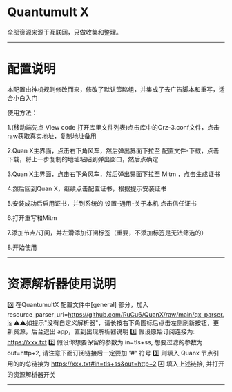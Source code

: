 # Quantumult X
全部资源来源于互联网，只做收集和整理。

------------------------------

# 配置说明

本配置由神机规则修改而来，修改了默认策略组，并集成了去广告脚本和重写，适合小白入门

使用方法：

1.(移动端先点 View code 打开库里文件列表)点击库中的Orz-3.conf文件，点击raw获取真实地址，复制地址备用

2.Quan X主界面，点击右下角风车，然后弹出界面下拉至 配置文件-下载，点击下载，将上一步复制的地址粘贴到弹出窗口，然后点确定

3.Quan X主界面，点击右下角风车，然后弹出界面下拉至 Mitm ，点击生成证书

4.然后回到Quan X，继续点击配置证书，根据提示安装证书

5.安装成功后启用证书，并到系统的 设置-通用-关于本机 点击信任证书

6.打开重写和Mitm

7.添加节点/订阅，并左滑添加订阅标签（重要，不添加标签是无法筛选的）

8.开始使用

------------------------------

# 资源解析器使用说明
0️⃣ 在QuantumultX 配置文件中[general] 部分，加入 
resource_parser_url=https://github.com/RuCu6/QuanX/raw/main/qx_parser.js
⚠️⚠️如提示"没有自定义解析器"，请长按右下角图标后点击左侧刷新按钮，更新资源，后台退出 app，直到出现解析器说明
1️⃣ 假设原始订阅连接为: https://xxx.txt
2️⃣ 假设你想要保留的参数为 in=tls+ss, 想要过滤的参数为 out=http+2, 请注意下面订阅链接后一定要加 ”#“ 符号
3️⃣ 则填入 Quanx 节点引用的的总链接为  https://xxx.txt#in=tls+ss&out=http+2
4️⃣ 填入上述链接, 并打开的资源解析器开关

------------------------------
